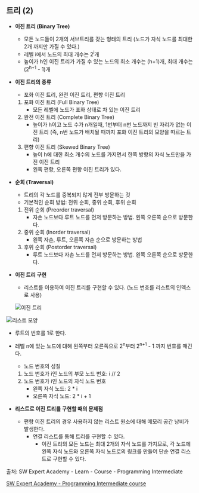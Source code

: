 ## 트리 (2)

- <strong>이진 트리 (Binary Tree)</strong>
    - 모든 노드들이 2개의 서브트리를 갖는 형태의 트리
            (노드가 자식 노드를 최대한 2개 까지만 가질 수 있다.)
    - 레벨 i에서 노드의 최대 개수는 2<sup>i</sup>개
    - 높이가 h인 이진 트리가 가질 수 있는 노드의 최소 개수는 (h+1)개, 최대 개수는 (2<sup>h+1</sup> - 1)개





- <strong>이진 트리의 종류</strong>

  - 포화 이진 트리, 완전 이진 트리, 편향 이진 트리

  1. 포화 이진 트리 (Full Binary Tree)
     - 모든 레벨에 노드가 포화 상태로 차 있는 이진 트리
  2. 완전 이진 트리 (Complete Binary Tree)
     - 높이가 h이고 노드 수가 n개일때, 1번부터 n번 노드까지 빈 자리가 없는 이진 트리
       (즉, n번 노드가 배치될 때까지 포화 이진 트리의 모양을 따르는 트리)
  3. 편향 이진 트리 (Skewed Binary Tree)
     - 높이 h에 대한 최소 개수의 노드를 가지면서 한쪽 방향의 자식 노드만을 가진 이진 트리
     - 왼쪽 편향, 오른쪽 편향 이진 트리가 있다.





- <strong>순회 (Traversal)</strong>

  - 트리의 각 노드를 중복되지 않게 전부 방문하는 것
  - 기본적인 순회 방법: 전위 순회, 중위 순회, 후위 순회

  1. 전위 순회 (Preorder traversal)
     - 자손 노드보다 루트 노드를 먼저 방문하는 방법. 왼쪽 오른쪽 순으로 방문한다.
  2. 중위 순회 (Inorder traversal)
     - 왼쪽 자손, 루트, 오른쪽 자손 순으로 방문하는 방법
  3. 후위 순회 (Postorder traversal)
     - 루트 노드보다 자손 노드를 먼저 방문하는 방법. 왼쪽 오른쪽 순으로 방문한다.





- <strong>이진 트리 구현</strong>

  - 리스트를 이용하여 이진 트리를 구현할 수 있다. (노드 번호를 리스트의 인덱스로 사용)

  ![이진 트리](https://i.ibb.co/2d6FVZV/treebinary.jpg)
  

![리스트 모양](https://i.ibb.co/0Kb7MB7/treetolist.jpg)

  - 루트의 번호를 1로 한다.
  - 레벨 n에 있는 노드에 대해 왼쪽부터 오른쪽으로 2<sup>n</sup>부터 2<sup>n+1</sup> - 1 까지 번호를 매긴다.
    - 노드 번호의 성질
    1. 노드 번호가 i인 노드의 부모 노드 번호: i // 2
      2. 노드 번호가 i인 노드의 자식 노드 번호
         - 왼쪽 자식 노드: 2 * i
         - 오른쪽 자식 노드: 2 * i + 1





- <strong>리스트로 이진 트리를 구현할 때의 문제점</strong>
  - 편향 이진 트리의 경우 사용하지 않는 리스트 원소에 대해 메모리 공간 낭비가 발생한다.
    - 연결 리스트를 통해 트리를 구현할 수 있다.
      - 이진 트리의 모든 노드는 최대 2개의 자식 노드를 가지므로, 각 노드에 왼쪽 자식 노드와 오른쪽 자식 노드로의 링크를 만들어 단순 연결 리스트로 구현할 수 있다.









출처: SW Expert Academy - Learn - Course - Programming Intermediate

[SW Expert Academy - Programming Intermediate course](https://swexpertacademy.com/main/learn/course/subjectList.do?courseId=AVuPDN86AAXw5UW6)

